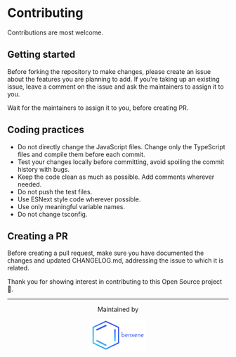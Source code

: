 # Contributing

Contributions are most welcome.

## Getting started

Before forking the repository to make changes, please create an issue about the features you are planning to add. If you're taking up an existing issue, leave a comment on the issue and ask the maintainers to assign it to you.

Wait for the maintainers to assign it to you, before creating PR.

## Coding practices

- Do not directly change the JavaScript files. Change only the TypeScript files and compile them before each commit.
- Test your changes locally before committing, avoid spoiling the commit history with bugs.
- Keep the code clean as much as possible. Add comments wherever needed.
- Do not push the test files.
- Use ESNext style code wherever possible.
- Use only meaningful variable names.
- Do not change tsconfig.

## Creating a PR

Before creating a pull request, make sure you have documented the changes and updated CHANGELOG.md, addressing the issue to which it is related.

Thank you for showing interest in contributing to this Open Source project 🤗.

---

<p align="center">
 Maintained by
</p>
<p align="center">
<img
  src="https://raw.githubusercontent.com/benxene/blobs/main/benxene-w-name-right.png"
   width="128px;"
   alt="log0"
   align="center"
/>
</p>
